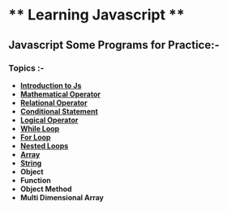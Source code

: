 # ** Learning Javascript **
## Javascript Some Programs for Practice:-
### Topics :-
-  **[Introduction to Js](https://github.com/hrishipawar24/Learning_Javascript/tree/main/Introduction%20to%20JS%20(Variables-and-Data-Types))**
-  **[Mathematical Operator](https://github.com/hrishipawar24/Learning_Javascript/tree/main/Mathematical%20Operator)**
- **[Relational Operator](https://github.com/hrishipawar24/Learning_Javascript/tree/main/Relational%20Operator)**
- **[Conditional Statement](https://github.com/hrishipawar24/Learning_Javascript/tree/main/Conditional_Statement)**
- **[Logical Operator](https://github.com/hrishipawar24/Learning_Javascript/tree/main/Logical%20Operator)**
- **[While Loop](https://github.com/hrishipawar24/Learning_Javascript/tree/main/While%20Loop)**
- **[For Loop](https://github.com/hrishipawar24/Learning_Javascript/tree/main/For%20Loop)**
- **[Nested Loops](https://github.com/hrishipawar24/Learning_Javascript/tree/main/Nested%20Loops)**
- **[Array](https://github.com/hrishipawar24/Learning_Javascript/tree/main/Array)**
- **[String](https://github.com/hrishipawar24/Learning_Javascript/tree/main/String)**
- **Object**
- **Function**
- **Object Method**
- **Multi Dimensional Array**
